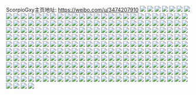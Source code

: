 ScorpioGxy主页地址: https://weibo.com/u/3474207910 
![](https://wx4.sinaimg.cn/mw2000/cf1434a6ly1h9e0xalgjmj220b2of7wi.jpg) 
![](https://wx4.sinaimg.cn/mw2000/cf1434a6ly1h9e11aunz1j22801o0b29.jpg) 
![](https://wx4.sinaimg.cn/mw2000/cf1434a6ly1h9e11r34m8j22602w04qq.jpg) 
![](https://wx4.sinaimg.cn/mw2000/cf1434a6ly1h88bmxm2bnj225r2voqv5.jpg) 
![](https://wx4.sinaimg.cn/mw2000/cf1434a6ly1h88bghbz6pj20ty13y7ew.jpg) 
![](https://wx4.sinaimg.cn/mw2000/cf1434a6ly1h88bej5eg5j20pf0xwajc.jpg) 
![](https://wx4.sinaimg.cn/mw2000/cf1434a6ly1h88bgwz49ij213z0u0tnx.jpg) 
![](https://wx4.sinaimg.cn/mw2000/cf1434a6ly1h88bcyqqfcj20tu13uqb5.jpg) 
![](https://wx4.sinaimg.cn/mw2000/cf1434a6ly1h88bb0d9klj22c03407wi.jpg) 
![](https://wx4.sinaimg.cn/mw2000/cf1434a6ly1h88bcgq5zcj21440u4neu.jpg) 
![](https://wx4.sinaimg.cn/mw2000/cf1434a6ly1h7un80r8pgj225p2vlb29.jpg) 
![](https://wx4.sinaimg.cn/mw2000/cf1434a6ly1h7un826hghj21l824b4jv.jpg) 
![](https://wx4.sinaimg.cn/mw2000/cf1434a6ly1h7un81h3h8j22312s24qp.jpg) 
![](https://wx4.sinaimg.cn/mw2000/cf1434a6ly1h7un8uoa2sj22c02c01h0.jpg) 
![](https://wx4.sinaimg.cn/mw2000/cf1434a6ly1h7un8ttmcyj21w32isaxl.jpg) 
![](https://wx4.sinaimg.cn/mw2000/cf1434a6ly1h7unathmjaj22c0340u0x.jpg) 
![](https://wx4.sinaimg.cn/mw2000/cf1434a6ly1h7un9e33j5j23402c0kjl.jpg) 
![](https://wx4.sinaimg.cn/mw2000/cf1434a6ly1h7bzgl9k3mj21si2e0khk.jpg) 
![](https://wx4.sinaimg.cn/mw2000/cf1434a6ly1h7bzgiirbyj21w32ise84.jpg) 
![](https://wx4.sinaimg.cn/mw2000/cf1434a6ly1h7bzgkeu3dj21u42g5e82.jpg) 
![](https://wx4.sinaimg.cn/mw2000/cf1434a6ly1h7bzge7f02j22c0340hdx.jpg) 
![](https://wx4.sinaimg.cn/mw2000/cf1434a6ly1h6r6sgs0ylj228q2zn7wi.jpg) 
![](https://wx4.sinaimg.cn/mw2000/cf1434a6ly1h6r6t3ymu8j22c0340hdv.jpg) 
![](https://wx4.sinaimg.cn/mw2000/cf1434a6ly1h6r6sxi3qij22c0340e82.jpg) 
![](https://wx4.sinaimg.cn/mw2000/cf1434a6ly1h6r6syaks5j227e2xvkjl.jpg) 
![](https://wx4.sinaimg.cn/mw2000/cf1434a6ly1h6r6svx7ghj22c0342kjr.jpg) 
![](https://wx4.sinaimg.cn/mw2000/cf1434a6ly1h6r6to12g2j20sh0zyajk.jpg) 
![](https://wx4.sinaimg.cn/mw2000/cf1434a6ly1h6r6t5al38j21y12ldb29.jpg) 
![](https://wx4.sinaimg.cn/mw2000/cf1434a6ly1h6r6t62rl2j21p729ltuo.jpg) 
![](https://wx4.sinaimg.cn/mw2000/cf1434a6ly1h6fenw5374j20ty0tytel.jpg) 
![](https://wx4.sinaimg.cn/mw2000/cf1434a6ly1h6fhih3cdcj21qp2bm1ky.jpg) 
![](https://wx4.sinaimg.cn/mw2000/cf1434a6ly1h6febnimjfj21zo2nlhdu.jpg) 
![](https://wx4.sinaimg.cn/mw2000/cf1434a6ly1h6fhizwfj8j20r11040yj.jpg) 
![](https://wx4.sinaimg.cn/mw2000/cf1434a6ly1h6fh7petctj20tu13uq4y.jpg) 
![](https://wx4.sinaimg.cn/mw2000/cf1434a6ly1h6fh7opq1bj20tu13udo5.jpg) 
![](https://wx4.sinaimg.cn/mw2000/cf1434a6ly1h6epk3v11bj22c03404qq.jpg) 
![](https://wx4.sinaimg.cn/mw2000/cf1434a6ly1h6epjsd0b0j21o0280hdt.jpg) 
![](https://wx4.sinaimg.cn/mw2000/cf1434a6ly1h6c5am4igqj21o02807wi.jpg) 
![](https://wx4.sinaimg.cn/mw2000/cf1434a6ly1h6c5ahnm35j21ne2774qp.jpg) 
![](https://wx4.sinaimg.cn/mw2000/cf1434a6ly1h6c5aqo11lj226z2xb4qq.jpg) 
![](https://wx4.sinaimg.cn/mw2000/cf1434a6ly1h6c5apcx08j21ln24vhdt.jpg) 
![](https://wx4.sinaimg.cn/mw2000/cf1434a6ly1h66gutvqdej23402c0u0y.jpg) 
![](https://wx4.sinaimg.cn/mw2000/cf1434a6ly1h66gupozpfj22a431inax.jpg) 
![](https://wx4.sinaimg.cn/mw2000/cf1434a6ly1h66gwfutxhj20tu0tuwjf.jpg) 
![](https://wx4.sinaimg.cn/mw2000/cf1434a6ly1h66guxm5htj21o0280e82.jpg) 
![](https://wx4.sinaimg.cn/mw2000/cf1434a6ly1h5mot5b3dlj21o0280kjm.jpg) 
![](https://wx4.sinaimg.cn/mw2000/cf1434a6ly1h5mot7pk5hj21o0280kjm.jpg) 
![](https://wx4.sinaimg.cn/mw2000/cf1434a6ly1h5mot96bjjj228a2sc1ky.jpg) 
![](https://wx4.sinaimg.cn/mw2000/cf1434a6ly1h5motglyisj22c02c01l0.jpg) 
![](https://wx4.sinaimg.cn/mw2000/cf1434a6ly1h5a54ritfqj21o0280e81.jpg) 
![](https://wx4.sinaimg.cn/mw2000/cf1434a6ly1h5a54q4wbij21kh23bb29.jpg) 
![](https://wx4.sinaimg.cn/mw2000/cf1434a6ly1h5a56ba9anj21o0280b2b.jpg) 
![](https://wx4.sinaimg.cn/mw2000/cf1434a6ly1h5a3clvloyj21kw2dckjl.jpg) 
![](https://wx4.sinaimg.cn/mw2000/cf1434a6ly1h58tk0gxkaj22802yox6q.jpg) 
![](https://wx4.sinaimg.cn/mw2000/cf1434a6ly1h58tk2k0okj22c0340e82.jpg) 
![](https://wx4.sinaimg.cn/mw2000/cf1434a6ly1h4znvz0l9xj22801o0b2a.jpg) 
![](https://wx4.sinaimg.cn/mw2000/cf1434a6ly1h4znvwsczhj22801o0e82.jpg) 
![](https://wx4.sinaimg.cn/mw2000/cf1434a6ly1h4znvzqv8sj20vy16lk44.jpg) 
![](https://wx4.sinaimg.cn/mw2000/cf1434a6ly1h4znwy1wghj20mi0u0jy5.jpg) 
![](https://wx4.sinaimg.cn/mw2000/cf1434a6ly1h4znxvc4epj21pe29ukjl.jpg) 
![](https://wx4.sinaimg.cn/mw2000/cf1434a6ly1h4znxwkr2fj223z2tbe82.jpg) 
![](https://wx4.sinaimg.cn/mw2000/cf1434a6ly1h4uytjubvgj21sa2dqu0a.jpg) 
![](https://wx4.sinaimg.cn/mw2000/cf1434a6ly1h4uytlai9oj222s1k3kjl.jpg) 
![](https://wx4.sinaimg.cn/mw2000/cf1434a6ly1h4ktbi7km9j21r02c0qv5.jpg) 
![](https://wx4.sinaimg.cn/mw2000/cf1434a6ly1h4jir3n37cj22c034zqv5.jpg) 
![](https://wx4.sinaimg.cn/mw2000/cf1434a6ly1h4jit35bc6j22c0340e82.jpg) 
![](https://wx4.sinaimg.cn/mw2000/cf1434a6ly1h4jixsmffdj20u0142gwf.jpg) 
![](https://wx4.sinaimg.cn/mw2000/cf1434a6ly1h4jiy8sp5kj20p20xf44v.jpg) 
![](https://wx4.sinaimg.cn/mw2000/cf1434a6ly1h4jixvhux3j22c0340kjl.jpg) 
![](https://wx4.sinaimg.cn/mw2000/cf1434a6ly1h4em5iewhaj23402c0kjm.jpg) 
![](https://wx4.sinaimg.cn/mw2000/cf1434a6ly1h4em5kzvv3j21vr2icqv6.jpg) 
![](https://wx4.sinaimg.cn/mw2000/cf1434a6ly1h4dvf26yf6j21o0280hdt.jpg) 
![](https://wx4.sinaimg.cn/mw2000/cf1434a6ly1h4dvf3q2epj22c0340b2a.jpg) 
![](https://wx4.sinaimg.cn/mw2000/cf1434a6ly1h4dvf61ni1j22c0340npg.jpg) 
![](https://wx4.sinaimg.cn/mw2000/cf1434a6ly1h4dvf6vz57j21zc2n4hdt.jpg) 
![](https://wx4.sinaimg.cn/mw2000/cf1434a6ly1h48s7sjgm5j22c03404qq.jpg) 
![](https://wx4.sinaimg.cn/mw2000/cf1434a6ly1h48s7pyqdlj21bf1r8tu7.jpg) 
![](https://wx4.sinaimg.cn/mw2000/cf1434a6ly1h48s7r0i1bj21wl2jge81.jpg) 
![](https://wx4.sinaimg.cn/mw2000/cf1434a6ly1h47yjds2opj22802yohdv.jpg) 
![](https://wx4.sinaimg.cn/mw2000/cf1434a6ly1h47yjift25j20tt1hq7ff.jpg) 
![](https://wx4.sinaimg.cn/mw2000/cf1434a6ly1h47yjfcbbvj22c0340e82.jpg) 
![](https://wx4.sinaimg.cn/mw2000/cf1434a6ly1h47yjh941dj23402c0hdv.jpg) 
![](https://wx4.sinaimg.cn/mw2000/cf1434a6ly1h3nzri3uu1j22802yob2b.jpg) 
![](https://wx4.sinaimg.cn/mw2000/cf1434a6ly1h3n7od9ljvj22c0340kjm.jpg) 
![](https://wx4.sinaimg.cn/mw2000/cf1434a6ly1h3kilg7lzrj21a01x14qp.jpg) 
![](https://wx4.sinaimg.cn/mw2000/cf1434a6ly1h3kilcyinoj216s1s7b03.jpg) 
![](https://wx4.sinaimg.cn/mw2000/cf1434a6ly1h3kilenu0gj21hc2807wh.jpg) 
![](https://wx4.sinaimg.cn/mw2000/cf1434a6ly1h3bdu7yytfj22802yoe83.jpg) 
![](https://wx4.sinaimg.cn/mw2000/cf1434a6ly1h3aaalc67vj20rv11646p.jpg) 
![](https://wx4.sinaimg.cn/mw2000/cf1434a6ly1h3aaalsx15j22c0340hdt.jpg) 
![](https://wx4.sinaimg.cn/mw2000/cf1434a6ly1h3aaamfyucj22c0340kjl.jpg) 
![](https://wx4.sinaimg.cn/mw2000/cf1434a6ly1h3aaakuk7zj227x2yk7wh.jpg) 
![](https://wx4.sinaimg.cn/mw2000/cf1434a6ly1h3aaaq3ppjj22c0340u0x.jpg) 
![](https://wx4.sinaimg.cn/mw2000/cf1434a6ly1h30xr438ubj21l5246e81.jpg) 
![](https://wx4.sinaimg.cn/mw2000/cf1434a6ly1h30xr8227ij21o0280npd.jpg) 
![](https://wx4.sinaimg.cn/mw2000/cf1434a6ly1h30xrxo60gj20tu0tuang.jpg) 
![](https://wx4.sinaimg.cn/mw2000/cf1434a6ly1h2u15q4a11j20rn10t17a.jpg) 
![](https://wx4.sinaimg.cn/mw2000/cf1434a6ly1h2u15qydjgj23403404qq.jpg) 
![](https://wx4.sinaimg.cn/mw2000/cf1434a6ly1h2u15phvjyj20qw0zun8e.jpg) 
![](https://wx4.sinaimg.cn/mw2000/cf1434a6ly1h2t6rw7zhxj21ym2m5x6p.jpg) 
![](https://wx4.sinaimg.cn/mw2000/cf1434a6ly1h2oiy8726xj23402c0kjm.jpg) 
![](https://wx4.sinaimg.cn/mw2000/cf1434a6ly1h2oiy1idmgj23402c0x6r.jpg) 
![](https://wx4.sinaimg.cn/mw2000/cf1434a6ly1h2oiy442zbj21o0280npd.jpg) 
![](https://wx4.sinaimg.cn/mw2000/cf1434a6ly1h2hgjmzozxj20u20u27g1.jpg) 
![](https://wx4.sinaimg.cn/mw2000/cf1434a6ly1h2f7hcd7lcj21mu26h1ky.jpg) 
![](https://wx4.sinaimg.cn/mw2000/cf1434a6ly1h2f4vt4kcfj20vr1am4fm.jpg) 
![](https://wx4.sinaimg.cn/mw2000/cf1434a6ly1h2f4vxgo47j20wi1ycwxu.jpg) 
![](https://wx4.sinaimg.cn/mw2000/cf1434a6ly1h2aqsg6me9j22c0340npe.jpg) 
![](https://wx4.sinaimg.cn/mw2000/cf1434a6ly1h2aqsdkmptj22c03407wi.jpg) 
![](https://wx4.sinaimg.cn/mw2000/cf1434a6ly1h2aqset8laj22c0340x6p.jpg) 
![](https://wx4.sinaimg.cn/mw2000/cf1434a6ly1h29dvaez7aj21gr1yc7wh.jpg) 
![](https://wx4.sinaimg.cn/mw2000/cf1434a6ly1h2721z6nbyj22802you0z.jpg) 
![](https://wx4.sinaimg.cn/mw2000/cf1434a6ly1h2721zzyrcj229b29b1kx.jpg) 
![](https://wx4.sinaimg.cn/mw2000/cf1434a6ly1h27220sxw9j2289289npd.jpg) 
![](https://wx4.sinaimg.cn/mw2000/cf1434a6ly1h2721t20vlj20sg35s1ky.jpg) 
![](https://wx4.sinaimg.cn/mw2000/cf1434a6ly1h23go9f7n6j22802yonpf.jpg) 
![](https://wx4.sinaimg.cn/mw2000/cf1434a6ly1h23gqfd8d0j222p2rlx6q.jpg) 
![](https://wx4.sinaimg.cn/mw2000/cf1434a6ly1h1zn3dp9juj21z52mvkjl.jpg) 
![](https://wx4.sinaimg.cn/mw2000/cf1434a6ly1h1zn3ej5s4j221w21w7wh.jpg) 
![](https://wx4.sinaimg.cn/mw2000/cf1434a6ly1h1zn3fddhsj227n2y7npd.jpg) 
![](https://wx4.sinaimg.cn/mw2000/cf1434a6ly1h1zn441feoj22c0340u0x.jpg) 
![](https://wx4.sinaimg.cn/mw2000/cf1434a6ly1h1zn46vhpzj21o0280kjl.jpg) 
![](https://wx4.sinaimg.cn/mw2000/cf1434a6ly1h1rzsbjljgj20wi0gjwh3.jpg) 
![](https://wx4.sinaimg.cn/mw2000/cf1434a6ly1h1rzs44avaj222q2rme82.jpg) 
![](https://wx4.sinaimg.cn/mw2000/cf1434a6ly1h1rzs5dl9nj221s2qehdt.jpg) 
![](https://wx4.sinaimg.cn/mw2000/cf1434a6ly1h1pgv31ax9j22c0340qv5.jpg) 
![](https://wx4.sinaimg.cn/mw2000/cf1434a6ly1h1pgv4fp13j22c0340qv5.jpg) 
![](https://wx4.sinaimg.cn/mw2000/cf1434a6ly1h1pgv0b358j21o0280kjl.jpg) 
![](https://wx4.sinaimg.cn/mw2000/cf1434a6ly1h1odoq6ccaj21o0280qv5.jpg) 
![](https://wx4.sinaimg.cn/mw2000/cf1434a6ly1h1odosnqhzj21o0280kjl.jpg) 
![](https://wx4.sinaimg.cn/mw2000/cf1434a6ly1h1bp2wpuusj20u01sxak6.jpg) 
![](https://wx4.sinaimg.cn/mw2000/cf1434a6ly1h1bpfpdg3zj20u01sxqcb.jpg) 
![](https://wx4.sinaimg.cn/mw2000/cf1434a6ly1h19ckbxbttj21o0280kjl.jpg) 
![](https://wx4.sinaimg.cn/mw2000/cf1434a6ly1h19ckf92yjj21nr27ohdt.jpg) 
![](https://wx4.sinaimg.cn/mw2000/cf1434a6ly1h1njtazfjgj21o0280npd.jpg) 
![](https://wx4.sinaimg.cn/mw2000/cf1434a6ly1h18a16cy68j22bz34wkjn.jpg) 
![](https://wx4.sinaimg.cn/mw2000/cf1434a6ly1h18a19x1crj221q2qbb2a.jpg) 
![](https://wx4.sinaimg.cn/mw2000/cf1434a6ly1h18a69j7j6j22c03404qt.jpg) 
![](https://wx4.sinaimg.cn/mw2000/cf1434a6ly1h0xw1tg5lvj21o0280u0x.jpg) 
![](https://wx4.sinaimg.cn/mw2000/cf1434a6ly1h0xw1yz7ruj21o02804qq.jpg) 
![](https://wx4.sinaimg.cn/mw2000/cf1434a6ly1h0tjfcwzb2j22c0340kjl.jpg) 
![](https://wx4.sinaimg.cn/mw2000/cf1434a6ly1h0tjjjgur1j23402c0x6p.jpg) 
![](https://wx4.sinaimg.cn/mw2000/cf1434a6ly1h0tjf57ydzj22801o0qv5.jpg) 
![](https://wx4.sinaimg.cn/mw2000/cf1434a6ly1h0tjfh7q1fj21o0280u0x.jpg) 
![](https://wx4.sinaimg.cn/mw2000/cf1434a6ly1h0tjfi0qy1j21lu254b29.jpg) 
![](https://wx4.sinaimg.cn/mw2000/cf1434a6ly1h0tjflzurej22c03401ky.jpg) 
![](https://wx4.sinaimg.cn/mw2000/cf1434a6ly1h0tjkz021zj22801o0b29.jpg) 
![](https://wx4.sinaimg.cn/mw2000/cf1434a6ly1h0t7mwu3yzj22c0340x6p.jpg) 
![](https://wx4.sinaimg.cn/mw2000/cf1434a6ly1h0t6gzjcr8j22c0340hdv.jpg) 
![](https://wx4.sinaimg.cn/mw2000/cf1434a6ly1h0vsn1snwzj21r02c0k3q.jpg) 
![](https://wx4.sinaimg.cn/mw2000/cf1434a6ly1h0t7mvbx7gj22372s9qv6.jpg) 
![](https://wx4.sinaimg.cn/mw2000/cf1434a6ly1h0vsn2h81vj21r02c0tkb.jpg) 
![](https://wx4.sinaimg.cn/mw2000/cf1434a6ly1h0vsrd3r6kj22c0340hdu.jpg) 
![](https://wx4.sinaimg.cn/mw2000/cf1434a6ly1h0rteagxtnj20u0140txz.jpg) 
![](https://wx4.sinaimg.cn/mw2000/cf1434a6ly1h0geu45idaj22c03407wh.jpg) 
![](https://wx4.sinaimg.cn/mw2000/cf1434a6ly1h0ggyz5co1j21o02801kx.jpg) 
![](https://wx4.sinaimg.cn/mw2000/cf1434a6ly1h0ghkz4pelj21o0280qv5.jpg) 
![](https://wx4.sinaimg.cn/mw2000/cf1434a6ly1h0gh1ltfxhj21l22431kx.jpg) 
![](https://wx4.sinaimg.cn/mw2000/cf1434a6ly1h0cu13fg3qj21y12lehcn.jpg) 
![](https://wx4.sinaimg.cn/mw2000/cf1434a6ly1h0cu146slhj22752xjnpd.jpg) 
![](https://wx4.sinaimg.cn/mw2000/cf1434a6ly1h0cu12ppshj22332s4e7e.jpg) 
![](https://wx4.sinaimg.cn/mw2000/cf1434a6ly1h06c3m5xf7j21o02804qq.jpg) 
![](https://wx4.sinaimg.cn/mw2000/cf1434a6ly1h06c3ncrw4j21o02807wi.jpg) 
![](https://wx4.sinaimg.cn/mw2000/cf1434a6ly1h06c3l34bsj20pg0xxae6.jpg) 
![](https://wx4.sinaimg.cn/mw2000/cf1434a6ly1gz9ov3z8nuj22c0340u11.jpg) 
![](https://wx4.sinaimg.cn/mw2000/cf1434a6ly1gz9owkhmrtj22c0340hdv.jpg) 
![](https://wx4.sinaimg.cn/mw2000/cf1434a6ly1gz9ovl63h2j22c0340u11.jpg) 
![](https://wx4.sinaimg.cn/mw2000/cf1434a6ly1gz9p0zszhpj22c0340u11.jpg) 
![](https://wx4.sinaimg.cn/mw2000/cf1434a6ly1gz9p08cmz7j21o0280kjl.jpg) 
![](https://wx4.sinaimg.cn/mw2000/cf1434a6ly1gz9oyt7vkfj22c02c0kjn.jpg) 
![](https://wx4.sinaimg.cn/mw2000/cf1434a6ly1gz9osmgpu9j21gj1gj4qp.jpg) 
![](https://wx4.sinaimg.cn/mw2000/cf1434a6ly1gz9oswlk5pj2248248e83.jpg) 
![](https://wx4.sinaimg.cn/mw2000/cf1434a6ly1gz9otlw4uxj22c03404qw.jpg) 
![](https://wx4.sinaimg.cn/mw2000/cf1434a6ly1gz9ou73i6mj22c03407wl.jpg) 
![](https://wx4.sinaimg.cn/mw2000/cf1434a6ly1gyxv10zkqhj21o0280x6p.jpg) 
![](https://wx4.sinaimg.cn/mw2000/cf1434a6ly1gyxv1jiyunj22c0340e85.jpg) 
![](https://wx4.sinaimg.cn/mw2000/cf1434a6ly1gyxv1695pkj21o0280u0x.jpg) 
![](https://wx4.sinaimg.cn/mw2000/cf1434a6ly1gyxv1tf0z9j22c0340kjm.jpg) 
![](https://wx4.sinaimg.cn/mw2000/cf1434a6ly1gyxxcaf37zj21rs1rskg6.jpg) 
![](https://wx4.sinaimg.cn/mw2000/cf1434a6ly1gyxxaamco4j21zr1zr4o2.jpg) 
![](https://wx4.sinaimg.cn/mw2000/cf1434a6ly1gyxxblegc8j20u00u0tjc.jpg) 
![](https://wx4.sinaimg.cn/mw2000/cf1434a6ly1gyxxam8tz0j21sz2ene81.jpg) 
![](https://wx4.sinaimg.cn/mw2000/cf1434a6ly1gxcla1fexqj20u0140dr0.jpg) 
![](https://wx4.sinaimg.cn/mw2000/cf1434a6ly1gxcl9z1jp6j20u0140147.jpg) 
![](https://wx4.sinaimg.cn/mw2000/cf1434a6ly1gxcla2g58lj20u0140th7.jpg) 
![](https://wx4.sinaimg.cn/mw2000/cf1434a6ly1gxcla4685nj21400u0116.jpg) 
![](https://wx4.sinaimg.cn/mw2000/cf1434a6ly1gxcla4n4vej21400u0ak6.jpg) 
![](https://wx4.sinaimg.cn/mw2000/cf1434a6ly1gxcla2wnhsj20u0140k1n.jpg) 
![](https://wx4.sinaimg.cn/mw2000/cf1434a6ly1gxcla5irtaj20u0140wos.jpg) 
![](https://wx4.sinaimg.cn/mw2000/cf1434a6ly1gxcla527lnj20u0140qc3.jpg) 
![](https://wx4.sinaimg.cn/mw2000/cf1434a6ly1gxclbxa4gtj20u0140aib.jpg) 
![](https://wx4.sinaimg.cn/mw2000/cf1434a6ly1gwjfxp4jblj20u01900xu.jpg) 
![](https://wx4.sinaimg.cn/mw2000/cf1434a6ly1gwjfxpnzesj20u0190jwb.jpg) 
![](https://wx4.sinaimg.cn/mw2000/cf1434a6ly1h06ctj5vh5j223v35s4qq.jpg) 
![](https://wx4.sinaimg.cn/mw2000/cf1434a6ly1gwjfxq04pkj20u0190td7.jpg) 
![](https://wx4.sinaimg.cn/mw2000/cf1434a6ly1gvz0sg9ce5j20u00u0447.jpg) 
![](https://wx4.sinaimg.cn/mw2000/003N7qbsly1gvofzenedaj61410u0wla02.jpg) 
![](https://wx4.sinaimg.cn/mw2000/cf1434a6ly1gvz0sfie7wj20u00u0gpt.jpg) 
![](https://wx4.sinaimg.cn/mw2000/003N7qbsly1gvofzdl1wmj61410u0q9z02.jpg) 
![](https://wx4.sinaimg.cn/mw2000/cf1434a6ly1gvofzg3r36j20u01407d1.jpg) 
![](https://wx4.sinaimg.cn/mw2000/cf1434a6ly1gvz0sfvkjuj20u00u0dkp.jpg) 
![](https://wx4.sinaimg.cn/mw2000/003N7qbsly1gvofzxm8y8j613r0tuwiw02.jpg) 
![](https://wx4.sinaimg.cn/mw2000/003N7qbsly1gvofzira1xj60u0140gv202.jpg) 
![](https://wx4.sinaimg.cn/mw2000/003N7qbsly1gvofzh611tj61410u0grh02.jpg) 
![](https://wx4.sinaimg.cn/mw2000/003N7qbsly1gvog0vspuwj60u01400xo02.jpg) 
![](https://wx4.sinaimg.cn/mw2000/cf1434a6ly1gvz0ne770vj20u0140jvl.jpg) 
![](https://wx4.sinaimg.cn/mw2000/003N7qbsly1gvog0wdfkxj60u0140tek02.jpg) 
![](https://wx4.sinaimg.cn/mw2000/003N7qbsly1gvog0x35ugj60u0140afb02.jpg) 
![](https://wx4.sinaimg.cn/mw2000/cf1434a6ly1gvz0uemrcej21400u0q7z.jpg) 
![](https://wx4.sinaimg.cn/mw2000/cf1434a6ly1gvz0nc3cqkj21400u0k1b.jpg) 
![](https://wx4.sinaimg.cn/mw2000/003N7qbsly1gtrxnbwzeij62062o8hdt02.jpg) 
![](https://wx4.sinaimg.cn/mw2000/003N7qbsly1gtrxnjt0i7j62c0340qv502.jpg) 
![](https://wx4.sinaimg.cn/mw2000/003N7qbsly1gtrxmt76vij621m2q5b2a02.jpg) 
![](https://wx4.sinaimg.cn/mw2000/003N7qbsly1gtrxnql3qzj62c0340npe02.jpg) 
![](https://wx4.sinaimg.cn/mw2000/003N7qbsly1gtrxnz3hw4j62c0340qv602.jpg) 
![](https://wx4.sinaimg.cn/mw2000/003N7qbsly1gtrxo765jnj62c03401kz02.jpg) 
![](https://wx4.sinaimg.cn/mw2000/cf1434a6ly1gt73wqwlwaj23402c07wk.jpg) 
![](https://wx4.sinaimg.cn/mw2000/cf1434a6ly1gt73vt93mdj22c02c0h9u.jpg) 
![](https://wx4.sinaimg.cn/mw2000/cf1434a6ly1gt73wlj20tj22zx28xu0x.jpg) 
![](https://wx4.sinaimg.cn/mw2000/cf1434a6ly1gt73wvt6xwj22c0340kjn.jpg) 
![](https://wx4.sinaimg.cn/mw2000/cf1434a6ly1gt73wtnr7wj22c0340kjm.jpg) 
![](https://wx4.sinaimg.cn/mw2000/cf1434a6ly1h097jldjkqj21z92n0kjl.jpg) 
![](https://wx4.sinaimg.cn/mw2000/003N7qbsly1gt73vsgct1j61sc2dshdt02.jpg) 
![](https://wx4.sinaimg.cn/mw2000/003N7qbsly1gt73xvk47gj60wi0hxq9802.jpg) 
![](https://wx4.sinaimg.cn/mw2000/cf1434a6ly1gt73wilji5j22c0340npe.jpg) 
![](https://wx4.sinaimg.cn/mw2000/cf1434a6ly1gs41ei5pwqj21sc2dsu12.jpg) 
![](https://wx4.sinaimg.cn/mw2000/cf1434a6ly1gs41enxu38j22c0340x6q.jpg) 
![](https://wx4.sinaimg.cn/mw2000/cf1434a6ly1gs41ekeexyj21sc2ds1l3.jpg) 
![](https://wx4.sinaimg.cn/mw2000/003N7qbsly1gs41ef5nhtj62c03404qp02.jpg) 
![](https://wx4.sinaimg.cn/mw2000/cf1434a6ly1gs41elihbej23402c0duy.jpg) 
![](https://wx4.sinaimg.cn/mw2000/cf1434a6ly1gs41et3j3xj22c0340kjl.jpg) 
![](https://wx4.sinaimg.cn/mw2000/003N7qbsly1gryzw6u3iij60rs15ody802.jpg) 
![](https://wx4.sinaimg.cn/mw2000/cf1434a6ly1gryzw96r1tj20u014045r.jpg) 
![](https://wx4.sinaimg.cn/mw2000/cf1434a6ly1gryzxngunkj21o02804qt.jpg) 
![](https://wx4.sinaimg.cn/mw2000/cf1434a6ly1gryzwa9r75j22c0340npd.jpg) 
![](https://wx4.sinaimg.cn/mw2000/cf1434a6ly1gryzw60zp4j22c0340kjm.jpg) 
![](https://wx4.sinaimg.cn/mw2000/cf1434a6ly1gryzwcd2ayj22c0340npd.jpg) 
![](https://wx4.sinaimg.cn/mw2000/003N7qbsly1gryzweylfnj63402c0x6p02.jpg) 
![](https://wx4.sinaimg.cn/mw2000/cf1434a6ly1gryzwdyk3ij22c0340aqo.jpg) 
![](https://wx4.sinaimg.cn/mw2000/cf1434a6ly1gryzx1hlo6j22c0340u04.jpg) 
![](https://wx4.sinaimg.cn/mw2000/cf1434a6ly1grp135lmtzj20rs15oaq8.jpg) 
![](https://wx4.sinaimg.cn/mw2000/cf1434a6ly1grp139om2bj20rs2237pk.jpg) 
![](https://wx4.sinaimg.cn/mw2000/cf1434a6ly1grp13emr6vj20rs223az8.jpg) 
![](https://wx4.sinaimg.cn/mw2000/cf1434a6ly1grp13xn6kwj22c0340qv7.jpg) 
![](https://wx4.sinaimg.cn/mw2000/cf1434a6ly1grp14i8m2ej22c02c01ky.jpg) 
![](https://wx4.sinaimg.cn/mw2000/cf1434a6ly1grp14xsduuj22c03401kr.jpg) 
![](https://wx4.sinaimg.cn/mw2000/cf1434a6ly1gr7gbusjzrj22c0340u0y.jpg) 
![](https://wx4.sinaimg.cn/mw2000/cf1434a6ly1gr7gc25iy0j22c0340u0x.jpg) 
![](https://wx4.sinaimg.cn/mw2000/cf1434a6ly1gr7gfwvimlj22c0340b2a.jpg) 
![](https://wx4.sinaimg.cn/mw2000/cf1434a6ly1gr7gglgs4vj23402c01kz.jpg) 
![](https://wx4.sinaimg.cn/mw2000/cf1434a6ly1gr7gfnu6syj22c0340hdv.jpg) 
![](https://wx4.sinaimg.cn/mw2000/cf1434a6ly1gr7ggsli98j23402c04qp.jpg) 
![](https://wx4.sinaimg.cn/mw2000/003N7qbsly1gr7ggviq3uj61o0280hdw02.jpg) 
![](https://wx4.sinaimg.cn/mw2000/cf1434a6ly1gr7ggxtuhmj21o0280e83.jpg) 
![](https://wx4.sinaimg.cn/mw2000/cf1434a6ly1gr7gh17yuwj21o02801l0.jpg) 
![](https://wx4.sinaimg.cn/mw2000/cf1434a6ly1gr1lwr9iqtj20rs15o4g3.jpg) 
![](https://wx4.sinaimg.cn/mw2000/cf1434a6ly1gr1lwv1wenj20rs1qih7y.jpg) 
![](https://wx4.sinaimg.cn/mw2000/cf1434a6ly1gr1lxkkrjpj20rs1qi7rj.jpg) 
![](https://wx4.sinaimg.cn/mw2000/cf1434a6ly1gr1lww38thj20rs52w7wi.jpg) 
![](https://wx4.sinaimg.cn/mw2000/cf1434a6ly1gr1lwqivvfj20rs15oqjs.jpg) 
![](https://wx4.sinaimg.cn/mw2000/cf1434a6ly1gr1lxzgl4oj21yy2mlb2b.jpg) 
